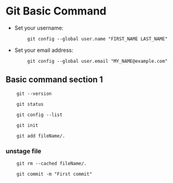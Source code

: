 # Git Basic Command

- Set your username:
```git
        git config --global user.name "FIRST_NAME LAST_NAME"
```

- Set your email address:
```git 
        git config --global user.email "MY_NAME@example.com"
```

## Basic command section 1

```
    git --version
```

```
    git status
```

```
    git config --list
```

```
    git init
```

```
    git add fileName/.
```
### unstage file

```
    git rm --cached fileName/.
```

```
    git commit -m "First commit"
```